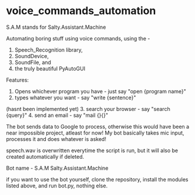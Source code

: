 # voice_commands_automation
S.A.M stands for Salty.Assistant.Machine

Automating boring stuff using voice commands, using the -
1. Speech_Recognition library, 
2. SoundDevice, 
3. SoundFile, and 
4. the truly beautiful PyAutoGUI

Features:
1. Opens whichever program you have - just say "open {program name}"
2. types whatever you want - say "write {sentence}"

(hasnt been implemented yet)
3. search your browser - say "search {query}"
4. send an email - say "mail {}{}"

The bot sends data to Google to process, otherwise this would have been a near impossible project, atleast for now! My bot basically takes mic input, processes it and does whatever is asked! 

speech.wav is overwritten everytime the script is run, but it will also be created automatically if deleted.

Bot name - S.A.M
Salty.Assistant.Machine

if you want to use the bot yourself, clone the repository, install the modules listed above, and run bot.py, nothing else.
